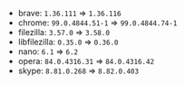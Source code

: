 - brave: `1.36.111` => `1.36.116`
- chrome: `99.0.4844.51-1` => `99.0.4844.74-1`
- filezilla: `3.57.0` => `3.58.0`
- libfilezilla: `0.35.0` => `0.36.0`
- nano: `6.1` => `6.2`
- opera: `84.0.4316.31` => `84.0.4316.42`
- skype: `8.81.0.268` => `8.82.0.403`
